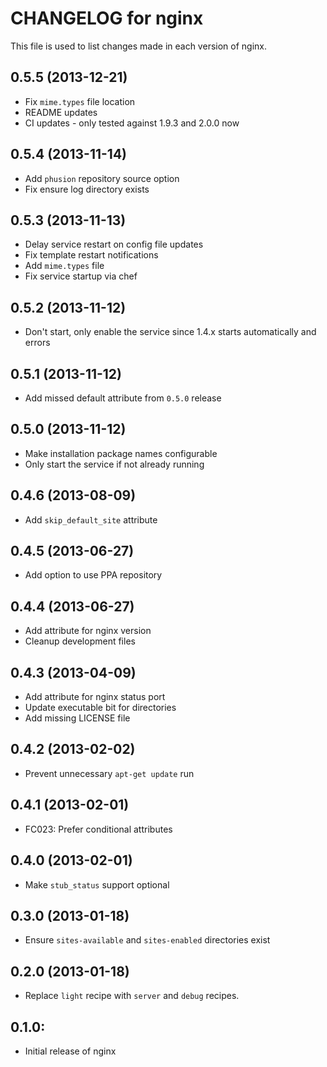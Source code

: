 # CHANGELOG for nginx

This file is used to list changes made in each version of nginx.

## 0.5.5 (2013-12-21)

* Fix `mime.types` file location
* README updates
* CI updates - only tested against 1.9.3 and 2.0.0 now

## 0.5.4 (2013-11-14)

* Add `phusion` repository source option
* Fix ensure log directory exists

## 0.5.3 (2013-11-13)

* Delay service restart on config file updates
* Fix template restart notifications
* Add `mime.types` file
* Fix service startup via chef

## 0.5.2 (2013-11-12)

* Don't start, only enable the service since 1.4.x starts automatically and errors

## 0.5.1 (2013-11-12)

* Add missed default attribute from `0.5.0` release

## 0.5.0 (2013-11-12)

* Make installation package names configurable
* Only start the service if not already running

## 0.4.6 (2013-08-09)

* Add `skip_default_site` attribute

## 0.4.5 (2013-06-27)

* Add option to use PPA repository

## 0.4.4 (2013-06-27)

* Add attribute for nginx version
* Cleanup development files

## 0.4.3 (2013-04-09)

* Add attribute for nginx status port
* Update executable bit for directories
* Add missing LICENSE file

## 0.4.2 (2013-02-02)

* Prevent unnecessary `apt-get update` run

## 0.4.1 (2013-02-01)

* FC023: Prefer conditional attributes

## 0.4.0 (2013-02-01)

* Make `stub_status` support optional

## 0.3.0 (2013-01-18)

* Ensure `sites-available` and `sites-enabled` directories exist

## 0.2.0 (2013-01-18)

* Replace `light` recipe with `server` and `debug` recipes.

## 0.1.0:

* Initial release of nginx
